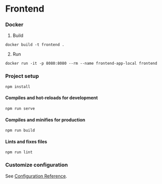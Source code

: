 # Frontend

### Docker
1. Build
```shell
docker build -t frontend .
```
2. Run
```shell
docker run -it -p 8080:8080 --rm --name frontend-app-local frontend
```


### Project setup
```
npm install
```

#### Compiles and hot-reloads for development
```
npm run serve
```

#### Compiles and minifies for production
```
npm run build
```

#### Lints and fixes files
```
npm run lint
```

### Customize configuration
See [Configuration Reference](https://cli.vuejs.org/config/).

